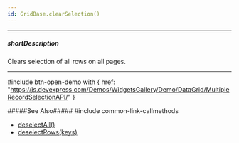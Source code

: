```yaml
---
id: GridBase.clearSelection()
---
```

---
##### shortDescription
Clears selection of all rows on all pages.

---
#include btn-open-demo with {
    href: "https://js.devexpress.com/Demos/WidgetsGallery/Demo/DataGrid/MultipleRecordSelectionAPI/"
}

#####See Also#####
#include common-link-callmethods
- [deselectAll()](/api-reference/10%20UI%20Components/GridBase/3%20Methods/deselectAll().md '{basewidgetpath}/Methods/#deselectAll')
- [deselectRows(keys)](/api-reference/10%20UI%20Components/GridBase/3%20Methods/deselectRows(keys).md '{basewidgetpath}/Methods/#deselectRowskeys')